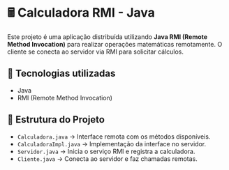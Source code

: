 # 🖩 Calculadora RMI - Java

Este projeto é uma aplicação distribuída utilizando **Java RMI (Remote Method Invocation)** para realizar operações matemáticas remotamente. O cliente se conecta ao servidor via RMI para solicitar cálculos.

## 🚀 Tecnologias utilizadas
- Java
- RMI (Remote Method Invocation)

## 📌 Estrutura do Projeto
- `Calculadora.java` → Interface remota com os métodos disponíveis.
- `CalculadoraImpl.java` → Implementação da interface no servidor.
- `Servidor.java` → Inicia o serviço RMI e registra a calculadora.
- `Cliente.java` → Conecta ao servidor e faz chamadas remotas.
